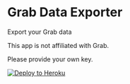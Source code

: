# Grab Data Exporter

Export your Grab data

This app is not affiliated with Grab.

Please provide your own key.

[![Deploy to Heroku](https://www.herokucdn.com/deploy/button.png)](https://heroku.com/deploy)

